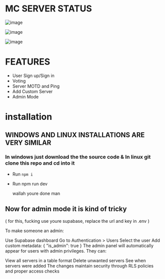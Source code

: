 # MC SERVER STATUS 

![image](https://github.com/user-attachments/assets/91db381b-c0a5-467e-9415-be9d01b1b47e)

![image](https://github.com/user-attachments/assets/9eda0f66-cdef-4882-b781-fd20d1c5f694)

![image](https://github.com/user-attachments/assets/ccf53bcf-c191-4bd5-89e2-aa58adf905b0)

# FEATURES

- User Sign up/Sign in
- Voting
- Server MOTD and Ping
- Add Custom Server 
- Admin Mode

# installation

## WINDOWS AND LINUX INSTALLATIONS ARE VERY SIMILAR

### In windows just download the the source code & In linux git clone this repo and cd into it

- Run `npm i`
- Run npm run dev

  wallah youre done man

## Now for admin mode it is kind of tricky

( for this, fucking use youre supabase, replace the url and key in .env )

To make someone an admin:

Use Supabase dashboard
Go to Authentication > Users
Select the user
Add custom metadata: { "is_admin": true }
The admin panel will automatically appear for users with admin privileges. They can:

View all servers in a table format
Delete unwanted servers
See when servers were added
The changes maintain security through RLS policies and proper access checks
